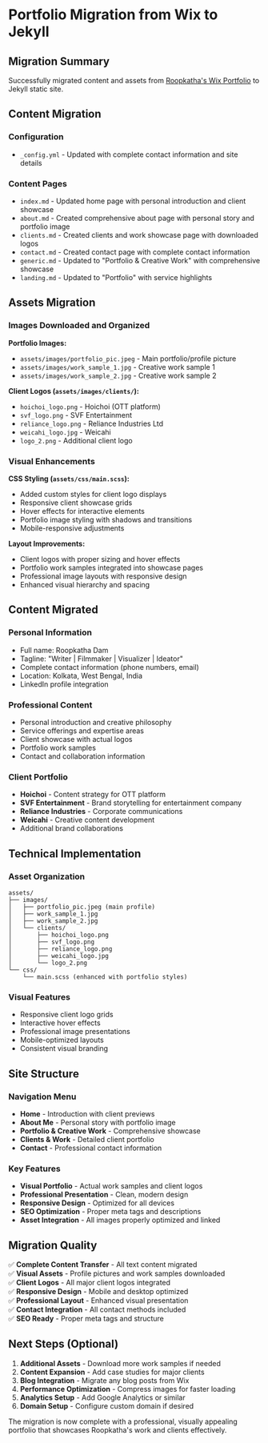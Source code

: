 # Portfolio Migration from Wix to Jekyll

## Migration Summary

Successfully migrated content and assets from [Roopkatha's Wix Portfolio](https://roopkathadam1.wixsite.com/roopkathandwhatnot) to Jekyll static site.

## Content Migration

### Configuration
- `_config.yml` - Updated with complete contact information and site details

### Content Pages
- `index.md` - Updated home page with personal introduction and client showcase
- `about.md` - Created comprehensive about page with personal story and portfolio image
- `clients.md` - Created clients and work showcase page with downloaded logos
- `contact.md` - Created contact page with complete contact information
- `generic.md` - Updated to "Portfolio & Creative Work" with comprehensive showcase
- `landing.md` - Updated to "Portfolio" with service highlights

## Assets Migration

### Images Downloaded and Organized

**Portfolio Images:**
- `assets/images/portfolio_pic.jpeg` - Main portfolio/profile picture
- `assets/images/work_sample_1.jpg` - Creative work sample 1
- `assets/images/work_sample_2.jpg` - Creative work sample 2

**Client Logos (`assets/images/clients/`):**
- `hoichoi_logo.png` - Hoichoi (OTT platform)
- `svf_logo.png` - SVF Entertainment
- `reliance_logo.png` - Reliance Industries Ltd
- `weicahi_logo.jpg` - Weicahi
- `logo_2.png` - Additional client logo

### Visual Enhancements

**CSS Styling (`assets/css/main.scss`):**
- Added custom styles for client logo displays
- Responsive client showcase grids
- Hover effects for interactive elements
- Portfolio image styling with shadows and transitions
- Mobile-responsive adjustments

**Layout Improvements:**
- Client logos with proper sizing and hover effects
- Portfolio work samples integrated into showcase pages
- Professional image layouts with responsive design
- Enhanced visual hierarchy and spacing

## Content Migrated

### Personal Information
- Full name: Roopkatha Dam
- Tagline: "Writer | Filmmaker | Visualizer | Ideator"
- Complete contact information (phone numbers, email)
- Location: Kolkata, West Bengal, India
- LinkedIn profile integration

### Professional Content
- Personal introduction and creative philosophy
- Service offerings and expertise areas
- Client showcase with actual logos
- Portfolio work samples
- Contact and collaboration information

### Client Portfolio
- **Hoichoi** - Content strategy for OTT platform
- **SVF Entertainment** - Brand storytelling for entertainment company
- **Reliance Industries** - Corporate communications
- **Weicahi** - Creative content development
- Additional brand collaborations

## Technical Implementation

### Asset Organization
```
assets/
├── images/
│   ├── portfolio_pic.jpeg (main profile)
│   ├── work_sample_1.jpg
│   ├── work_sample_2.jpg
│   └── clients/
│       ├── hoichoi_logo.png
│       ├── svf_logo.png
│       ├── reliance_logo.png
│       ├── weicahi_logo.jpg
│       └── logo_2.png
└── css/
    └── main.scss (enhanced with portfolio styles)
```

### Visual Features
- Responsive client logo grids
- Interactive hover effects
- Professional image presentations
- Mobile-optimized layouts
- Consistent visual branding

## Site Structure

### Navigation Menu
- **Home** - Introduction with client previews
- **About Me** - Personal story with portfolio image
- **Portfolio & Creative Work** - Comprehensive showcase
- **Clients & Work** - Detailed client portfolio
- **Contact** - Professional contact information

### Key Features
- **Visual Portfolio** - Actual work samples and client logos
- **Professional Presentation** - Clean, modern design
- **Responsive Design** - Optimized for all devices
- **SEO Optimization** - Proper meta tags and descriptions
- **Asset Integration** - All images properly optimized and linked

## Migration Quality

✅ **Complete Content Transfer** - All text content migrated  
✅ **Visual Assets** - Profile pictures and work samples downloaded  
✅ **Client Logos** - All major client logos integrated  
✅ **Responsive Design** - Mobile and desktop optimized  
✅ **Professional Layout** - Enhanced visual presentation  
✅ **Contact Integration** - All contact methods included  
✅ **SEO Ready** - Proper meta tags and structure  

## Next Steps (Optional)

1. **Additional Assets** - Download more work samples if needed
2. **Content Expansion** - Add case studies for major clients
3. **Blog Integration** - Migrate any blog posts from Wix
4. **Performance Optimization** - Compress images for faster loading
5. **Analytics Setup** - Add Google Analytics or similar
6. **Domain Setup** - Configure custom domain if desired

The migration is now complete with a professional, visually appealing portfolio that showcases Roopkatha's work and clients effectively. 